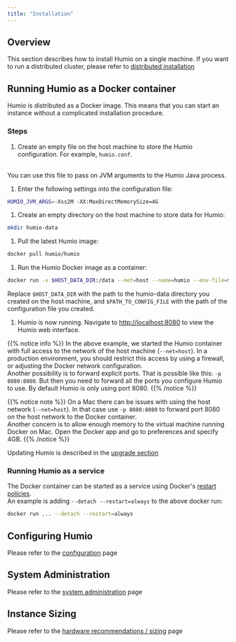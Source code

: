 ```yaml
---
title: "Installation"
---
```


## Overview

This section describes how to install Humio on a single machine. If you want to run a distributed cluster, please refer to [distributed installation](/operation/installation/installation_distributed/)

## Running Humio as a Docker container

Humio is distributed as a Docker image. This means that you can start an instance without a complicated installation procedure.

### Steps

1. Create an empty file on the host machine to store the Humio configuration. For example, `humio.conf`.
<br />
You can use this file to pass on JVM arguments to the Humio Java process.

1. Enter the following settings into the configuration file:

```bash
HUMIO_JVM_ARGS=-Xss2M -XX:MaxDirectMemorySize=4G
```

<!--
{{% notice note %}}
These settings are for a machine with 8GB of RAM or more.
{{% /notice %}}
-->

1. Create an empty directory on the host machine to store data for Humio:

```bash
mkdir humio-data
```

1. Pull the latest Humio image:

```bash
docker pull humio/humio
```

1. Run the Humio Docker image as a container:

```bash
docker run -v $HOST_DATA_DIR:/data --net=host --name=humio --env-file=$PATH_TO_CONFIG_FILE humio/humio
```

Replace `$HOST_DATA_DIR` with the path to the humio-data directory you created on the host machine, and `$PATH_TO_CONFIG_FILE` with the path of the configuration file you created.

1. Humio is now running. Navigate to [http://localhost:8080](http://localhost:8080) to view the Humio web interface.

{{% notice info %}}
In the above example, we started the Humio container with full access to the network of the host machine (`--net=host`). In a production environment, you should restrict this access by using a firewall, or adjusting the Docker network configuration.  
Another possibility is to forward explicit ports. That is possible like this: `-p 8080:8080`. But then you need to forward all the ports you configure Humio to use. By default Humio is only using port 8080.
{{% /notice %}}


{{% notice note %}}
On a Mac there can be issues with using the host network (`--net=host`). In that case use `-p 8080:8080` to forward port 8080 on the host network to the Docker container.  
Another concern is to allow enough memory to the virtual machine running Docker on Mac. Open the Docker app and go to preferences and specify 4GB.
{{% /notice %}}

Updating Humio is described in the [upgrade section](/operation/installation/system_administration/#upgrading)

### Running Humio as a service

The Docker container can be started as a service using Docker's [restart policies](https://docs.docker.com/engine/reference/run/#restart-policies-restart).  
An example is adding `--detach --restart=always` to the above docker run:

```bash
docker run ... --detach --restart=always
```

## Configuring Humio
Please refer to the [configuration](/operation/installation/configuration/) page

## System Administration
Please refer to the [system administration](/operation/installation/system_administration/) page

## Instance Sizing
Please refer to the [hardware recommendations / sizing](/operation/installation/instance_sizing/) page
